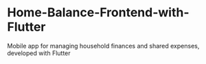 # Home-Balance-Frontend-with-Flutter
Mobile app for managing household finances and shared expenses, developed with Flutter



